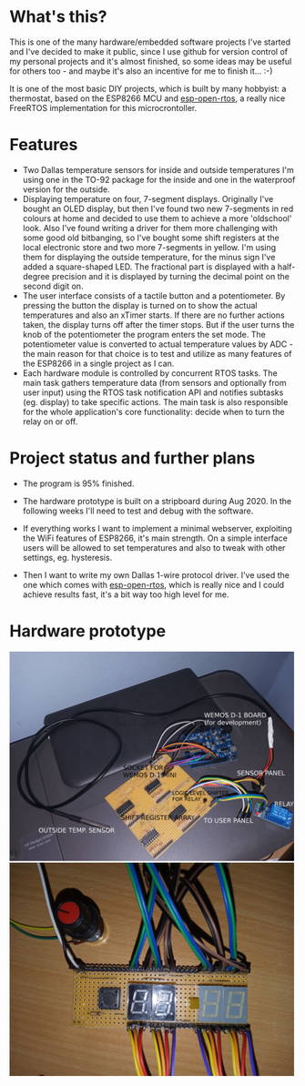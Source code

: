 # What's this?
This is one of the many hardware/embedded software projects I've started and I've decided to make it public, since I use github for version control of my personal projects and it's almost finished, so some ideas may be useful for others too - and maybe it's also an incentive for me to finish it... :-)

It is one of the most basic DIY projects, which is built by many hobbyist: a thermostat, based on the ESP8266 MCU and [esp-open-rtos](https://github.com/SuperHouse/esp-open-rtos/), a really nice FreeRTOS implementation for this microcrontoller.

# Features
* Two Dallas temperature sensors for inside and outside temperatures
I'm using one in the TO-92 package for the inside and one in the
waterproof version for the outside.
* Displaying temperature on four, 7-segment displays.
Originally I've bought an OLED display, but then I've found two new
7-segments in red colours at home and decided to use them to achieve
a more 'oldschool' look. Also I've found writing a driver for them 
more challenging with some good old bitbanging, so I've bought some
shift registers at the local electronic store and two more 7-segments
in yellow. I'm using them for displaying the outside temperature,
for the minus sign I've added a square-shaped LED. The fractional
part is displayed with a half-degree precision and it is displayed
by turning the decimal point on the second digit on.
* The user interface consists of a tactile button and a potentiometer.
By pressing the button the display is turned on to show the actual temperatures
and also an xTimer starts. If there are no further actions taken, the display
turns off after the timer stops. But if the user turns the knob of the potentiometer
the program enters the set mode. The potentiometer value is converted to
actual temperature values by ADC - the main reason for that choice is to
test and utilize as many features of the ESP8266 in a single project as I can.
* Each hardware module is controlled by concurrent RTOS tasks. The main task
gathers temperature data (from sensors and optionally from user input) using the
RTOS task notification API and notifies subtasks (eg. display) to take specific actions.
The main task is also responsible for the whole application's core functionality:
decide when to turn the relay on or off.

# Project status and further plans
* The program is 95% finished.
* The hardware prototype is built on a stripboard during Aug 2020.
In the following weeks I'll need to test and debug
with the software.

* If everything works I want to implement a minimal webserver, exploiting the
WiFi features of ESP8266, it's main strength. On a simple interface users will be allowed
to set temperatures and also to tweak with other settings, eg. hysteresis.

* Then I want to write my own Dallas 1-wire protocol driver. I've used the one which comes with
[esp-open-rtos](https://github.com/SuperHouse/esp-open-rtos/), which is really nice and I could
achieve results fast, it's a bit way too high level for me.

# Hardware prototype
<img src="https://github.com/abprogramming/esp8266-thermostat/blob/master/mainpanel.png" width="500"><img src="https://github.com/abprogramming/esp8266-thermostat/blob/master/userpanel.png" width="500">
